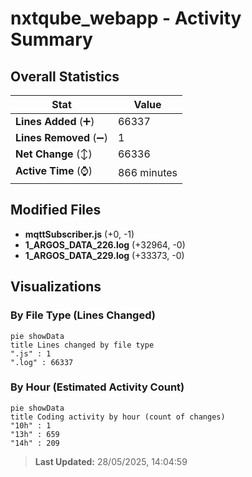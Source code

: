 # nxtqube_webapp - Activity Summary 

## Overall Statistics

| Stat                   | Value                                                             |
| ---------------------- | ----------------------------------------------------------------- |
| **Lines Added** (➕)   | 66337                                          |
| **Lines Removed** (➖) | 1                                        |
| **Net Change** (↕)    | 66336                |
| **Active Time** (⌚)   | 866 minutes |


## Modified Files
- **mqttSubscriber.js** (+0, -1)
- **1_ARGOS_DATA_226.log** (+32964, -0)
- **1_ARGOS_DATA_229.log** (+33373, -0)

## Visualizations

### By File Type (Lines Changed)

```mermaid
pie showData
title Lines changed by file type
".js" : 1
".log" : 66337
```

### By Hour (Estimated Activity Count)

```mermaid
pie showData
title Coding activity by hour (count of changes)
"10h" : 1
"13h" : 659
"14h" : 209
```


> **Last Updated:** 28/05/2025, 14:04:59